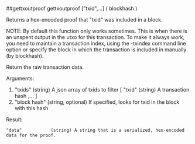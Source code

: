 ##gettxoutproof
gettxoutproof ["txid",...] ( blockhash )

Returns a hex-encoded proof that "txid" was included in a block.

NOTE: By default this function only works sometimes. This is when there is an
unspent output in the utxo for this transaction. To make it always work,
you need to maintain a transaction index, using the -txindex command line option or
specify the block in which the transaction is included in manually (by blockhash).

Return the raw transaction data.

Arguments:
1. "txids"       (string) A json array of txids to filter
    [
      "txid"     (string) A transaction hash
      ,...
    ]
2. "block hash"  (string, optional) If specified, looks for txid in the block with this hash

Result:
```
"data"           (string) A string that is a serialized, hex-encoded data for the proof.

```
